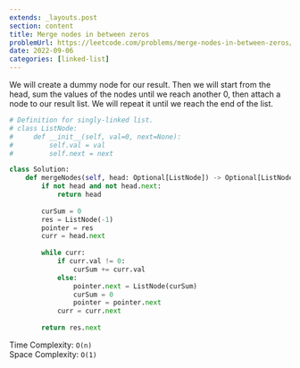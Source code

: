 ```yaml
---
extends: _layouts.post
section: content
title: Merge nodes in between zeros
problemUrl: https://leetcode.com/problems/merge-nodes-in-between-zeros/
date: 2022-09-06
categories: [linked-list]
---
```


We will create a dummy node for our result. Then we will start from the head, sum the values of the nodes until we reach another 0, then attach a node to our result list. We will repeat it until we reach the end of the list.

```python
# Definition for singly-linked list.
# class ListNode:
#     def __init__(self, val=0, next=None):
#         self.val = val
#         self.next = next

class Solution:
    def mergeNodes(self, head: Optional[ListNode]) -> Optional[ListNode]:
        if not head and not head.next:
            return head
        
        curSum = 0
        res = ListNode(-1)
        pointer = res
        curr = head.next
        
        while curr:
            if curr.val != 0:
                curSum += curr.val
            else:
                pointer.next = ListNode(curSum)
                curSum = 0
                pointer = pointer.next
            curr = curr.next
        
        return res.next
```

Time Complexity: `O(n)` <br/>
Space Complexity: `O(1)`